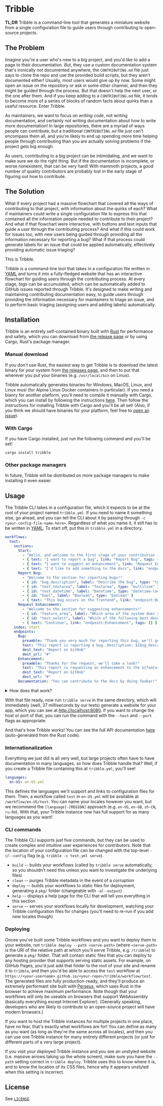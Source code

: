 # Tribble

**TL;DR** Tribble is a command-line tool that generates a miniature website from a single configuration file to guide users through contributing to open-source projects.

## The Problem

Imagine you're a user who's new to a big project, and you'd like to add a page to their documentation. *But*, they use a custom documentation system that's ironically not documented anywhere, the `CONTRIBUTING.md` file just says to clone the repo and use the provided build scripts, but they aren't documented either! Usually, most users would give up by now. Some might open an issue on the repository or ask in some other channel, and then they might be guided through the process. But that doesn't help the next user, or the one after them. And if you keep adding to a `CONTRIBUTING.md` file, it tends to become more of a series of blocks of random facts about quirks than a useful resource. Enter Tribble.

As maintainers, we want to focus on *writing code*, not writing documentation, and certainly not writing documentation about how to write more documentation! In large repositories, there are a myriad of ways people can contribute, but a traditional `CONTRIBUTING.md` file just can't encompass them all, and you're likely to end up spending more time helping people through contributing than you are actually solving problems if the project gets big enough.

As users, contributing to a big project can be intimidating, and we want to make sure we do the right thing. But if the documentation is incomplete, or worse nonexistent, that can be very hard! With mammoth projects, a good number of quality contributors are probably lost in the early stage of figuring out how to contribute.

## The Solution

What if every project had a massive flowchart that covered all the ways of contributing to that project, with information about the quirks of each? What if maintainers could write a single configuration file to express this that contained all the information people needed to contribute to their project? And what if that flowchart were interactive, with buttons and text inputs that guide a user through the contributing process? And what if this could work for issues too, with new users being guided through providing all the information necessary for reporting a bug? What if that process could generate labels for an issue that could be applied automatically, effectively providing automatic issue triaging?

This is Tribble.

Tribble is a command-line tool that takes in a configuration file written in [YAML](https://yaml.org) and turns it into a fully-fledged website that has an interactive flowchart for guiding users through the contributing process. At every stage, *tags* can be accumulated, which can be automatically added to GitHub issues reported through Tribble. It's designed to make writing and maintaining contributing documentation easy, to guide users through providing the information necessary for maintainers to triage an issue, and to perform basic triaging (assigning users and adding labels) automatically.

## Installation

Tribble is an entirely self-contained binary built with [Rust](https://rust-lang.org) for performance and safety, which you can download from [the release page](https://github.com/arctic-hen7/tribble/releases) or by using Cargo, Rust's package manager.

### Manual download

If you don't use Rust, the easiest way to get Tribble is to download the latest binary for your system from [the releases page](https://github.com/arctic-hen7/tribble), and then to put that wherever you put your binaries (e.g. `/usr/local/bin` on Linux).

Tribble automatically generates binaries for Windows, MacOS, Linux, and Linux musl (for Alpine Linux Docker containers in particular). If you need a bianry for another platform, you'll need to compile it manually with Cargo, which you can install by following the instructions [here](https://rust-lang.org/tools/install). Then follow the instructions for installing Tribble with Cargo and you'll be all set! (Also, if you think we should have binaries for your platform, feel free to [open an issue](https://github.com/arctic-hen7/tribble/issues/new/choose)).

### With Cargo

If you have Cargo installed, just run the following command and you'll be set!

``` shell
cargo install tribble
```

### Other package managers

In future, Tribble will be distributed on more package managers to make installing it even easier.

## Usage

The Tribble CLI takes in a configuration file, which it expects to be at the root of your project named `tribble.yml`. If you need to name it something else, go ahead, and you can tell the CLI about it by passing through `-c <your-config-file-name-here>`. Regardless of what you name it, it still has to be written in [YAML](https://yaml.org). To start off, put this in `tribble.yml` in a directory.

``` yaml
workflows:
  test:
    sections:
      Start:
        - "Hello, and welcome to the first stage of your contribution journey with Tribble!"
        - { text: "I want to report a bug", link: "Report Bug", tags: [ "C:bug" ] }
        - { text: "I want to suggest an enhancement", link: "Request Enhancement", tags: [ "C:enhancement" ] }
        - { text: "I'd like to add something to the docs", link: "endpoint:Documentation", tags: [ "C:docs" ] }
      Report Bug:
        - "Welcome to the section for reporting bugs!"
        - { id: "bug_description", label: "Describe the bug", type: "text" }
        - { id: "test_textarea", label: "Textarea", type: "multiline" }
        - { id: "test_datetime", label: "Datetime", type: "datetime-local" }
        - { id: "bool", label: "Boolean", type: "boolean" }
        - { text: "This bug occurs on the frontend", link: "endpoint:Bug", tags: [ "A:frontend" ] }
      Request Enhancement:
        - "Welcome to the section for suggesting enhancements!"
        - { id: "feature_area", label: "Which area of the system does your feature affect?", options: [ "Frontend", { text: "Backend", tags: [ "A:backend" ] } ], can_select_multiple: true }
        - { id: "test_select", label: "Which of the following best describes you?", options: [ "User", "Developer" ] }
        - { text: "Continue", link: "endpoint:Enhancement", tags: [] }
    index: Start
    endpoints:
      Bug:
        preamble: "Thank you very much for reporting this bug, we'll get on it right away!"
        text: "This report is reporting a bug. Description: ${bug_description}. Boolean: ${bool}"
        dest_text: "Report on GitHub"
        dest_url: "#"
      Enhancement:
        preamble: "Thanks for the request, we'll take a look!"
        text: "This report is requesting an enhancement to the ${feature_area}."
        dest_text: "Report on GitHub"
        dest_url: "#"
      Documentation: "You can contribute to the docs by doing foobar!"
```

<details>
<summary>How does that work?</summary>

This is the structure of a Tribble configuration file, which has one top-level property `workflows`. In this example, we define a workflow called `test` (which will be available at `/workflows/test` on the generated website) with several sections. We mark the section called *Start* as the `index`, so the workflow will start there. Then, we define a simple paragraph to be displayed, and then two buttons for navigating to different sections based on the user's input. Notice that, depending on which button the user presses, they'll accumulate different tags (e.g. selecting *Report Bug* would add the `C:bug` tag). In the *Report Bug* section, we define some inputs, a `text` input for a brief bug description (you'd probably use a `multline` in real life), a `multiline`, a `datetime-local`, and a `boolean`. Then, we create another button, which has `endpoint:` at the beginning of its link, which means it'll be sent to an endpoint, specifically the *Bug* endpoint. If we look at that under `endpoints:`, we'll see that it has a preamble paragraph and then some text, which the user will be able to copy into something like a GitHub issue. We then define the properties of a button that will send the user to the place where they can report the issue. Notice that the `text` field here uses `${...}` interpolation syntax, which allows it to reference the values of any inputs in the rest of the workflow. Here, we interpolate the bug description that the user gave. If an input isn't marked as `optional: true`, you can be certain that it will be present for interpolation here. The only other thing particularly of note is the *Documentation* endpoint, which isn't a reporting endpoint like *Bug*, but it instead just provides instructions. These instructional endpoints are particularly useful for walking a user through creating different types of pull requests to your project.

</details>

With that file ready, now run `tribble serve` in the same directory, which will immediately (well, 37 milliseconds by our tests) generate a website for your app, which you can see at <http://localhost:8080>. If you want to change the host or port of that, you can run the command with the `--host` and `--port` flags as appropriate.

And that's how Tribble works! You can see the full API documentation [here](https://arctic-hen7.github.io/tribble) (auto-generated from the Rust code).

### Internationalization

Everything we just did is all very well, but large projects often have to have documentation in many languages, so how does Tribble handle that? Well, if you create a Tribble file containing this at `tribble.yml`, you'll see!

``` yaml
languages:
  en-US: en-US.yml
```

This defines the languages we'll support and links to configuration files for them. Then, a workflow called `test` in `en-US.yml` will be available at `/workflow/en-US/test`. You can name your locales however you want, but we recommend the `[language]-[REGION]` approach (e.g. `en-US`, `en-GB`, `zh-CN`, `ru-RU`). With that, your Tribble instance now has full support for as many languages as you want!

### CLI commands

The Tribble CLI supports just five commands, but they can be used to create complex and intuitive user experiences for contributors. Note that the location of your configuration file can be changed with the top-level `-c`/`--config` flag (e.g. `tribble -c test.yml serve`).

- `build` -- builds your workflows (called by `tribble serve` automatically, so you shouldn't need this unless you want to investigate the underlying files)
- `clean` -- purges Tribble metadata in the event of a corruption
- `deploy` -- builds your workflows to static files for deployment, generating a `pkg/` folder (changeable with `-o`/`--output`)
- `help` -- displays a help page for the CLI that will tell you everything in this section
- `serve` -- serves your workflows locally for development, watching your Tribble configuration files for changes (you'll need to re-run if you add new locales though)

### Deploying

Oncee you've built some Tribble workflows and you want to deploy them to your website, run `tribble deploy --path <serve-path>` (where `<serve-path>` is the URl of the relative path at which you'll serve Tribble, e.g. `/tribble`) to generate a `pkg/` folder. That will contain static files that you can deploy to any hosting provider that supports serving static assets. For example, on GitHub Pages, you'd just add that folder to the root of your site and rename it to `tribble`, and then you'd be able to access the `test` workflow at `https://<your-username>.github.io/<your-repo>/tribble/workflow/test`. The generated files are fully production-ready, and they'll produce an extremely performant site built with [Perseus](), which uses Rust in the browser to achieve maximum performance. Note though that your workflows will only be useable on browsers that support WebAssembly (basically everything except Internet Explorer). (Generally speaking, developers who are likely to contribute to an open-source project will have modern browsers.)

If you want to host the Tribble instances for multiple projects in one place, have no fear, that's exactly what workflows are for! You can define as many as you want (as long as they're the same across all locales), and then you can use one Tribble instance for many entirely different projects (or just for different parts of a very large project).

If you visit your deployed Tribble instance and you see an unstyled website (i.e. massive arrows taking up the whole screen), make sure you have the `--path` setting correct in `tribble deploy`. Tribble uses this to know where it is, and to know the location of its CSS files, hence why it appears unstyled when this setting is incorrect.

## License

See [`LICENSE`](./LICENSE).
